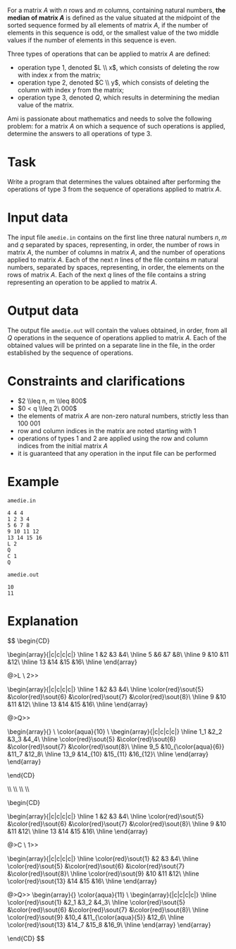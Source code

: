 For a matrix $A$ with $n$ rows and $m$ columns, containing natural numbers, **the median of matrix $A$** is defined as the value situated at the midpoint of the sorted sequence formed by all elements of matrix $A$, if the number of elements in this sequence is odd, or the smallest value of the two middle values if the number of elements in this sequence is even. 

Three types of operations that can be applied to matrix $A$ are defined:

* operation type $1$, denoted $L \\ x$, which consists of deleting the row with index $x$ from the matrix;
* operation type $2$, denoted $C \\ y$, which consists of deleting the column with index $y$ from the matrix;
* operation type $3$, denoted $Q$, which results in determining the median value of the matrix.

Ami is passionate about mathematics and needs to solve the following problem: for a matrix $A$ on which a sequence of such operations is applied, determine the answers to all operations of type $3$.

# Task

Write a program that determines the values obtained after performing the operations of type $3$ from the sequence of operations applied to matrix $A$.

# Input data

The input file `amedie.in` contains on the first line three natural numbers $n,m$ and $q$ separated by spaces, representing, in order, the number of rows in matrix $A$, the number of columns in matrix $A$, and the number of operations applied to matrix $A$. Each of the next $n$ lines of the file contains $m$ natural numbers, separated by spaces, representing, in order, the elements on the rows of matrix $A$. Each of the next $q$ lines of the file contains a string representing an operation to be applied to matrix $A$.

# Output data

The output file `amedie.out` will contain the values obtained, in order, from all $Q$ operations in the sequence of operations applied to matrix $A$. Each of the obtained values will be printed on a separate line in the file, in the order established by the sequence of operations.

# Constraints and clarifications

* $2 \\leq n, m \\leq 800$
* $0 < q \\leq 2\ 000$
* the elements of matrix $A$ are non-zero natural numbers, strictly less than $100\ 001$
* row and column indices in the matrix are noted starting with $1$
* operations of types $1$ and $2$ are applied using the row and column indices from the initial matrix $A$
* it is guaranteed that any operation in the input file can be performed

# Example

`amedie.in`
```
4 4 4
1 2 3 4
5 6 7 8
9 10 11 12
13 14 15 16
L 2
Q
C 1
Q
```

`amedie.out`
```
10
11
```

# Explanation

$$
\begin{CD}

\begin{array}{|c|c|c|c|}
\hline
1 &2 &3 &4\\
\hline
5 &6 &7 &8\\
\hline
9 &10 &11 &12\\
\hline
13 &14 &15 &16\\
\hline
\end{array}


@>L \\ 2>>

\begin{array}{|c|c|c|c|}
\hline
1 &2 &3 &4\\
\hline
\color{red}\sout{5} &\color{red}\sout{6} &\color{red}\sout{7} &\color{red}\sout{8}\\
\hline
9 &10 &11 &12\\
\hline
13 &14 &15 &16\\
\hline
\end{array}

@>Q>> 

\begin{array}{} \\ \color{aqua}{10} \\
\begin{array}{|c|c|c|c|}
\hline
1_1 &2_2 &3_3 &4_4\\
\hline
\color{red}\sout{5} &\color{red}\sout{6} &\color{red}\sout{7} &\color{red}\sout{8}\\
\hline
9_5 &10_{\color{aqua}{6}} &11_7 &12_8\\
\hline
13_9 &14_{10} &15_{11} &16_{12}\\
\hline
\end{array}
\end{array}

\end{CD}

\\\\ \\\\ \\\\ \\\\

\begin{CD}

\begin{array}{|c|c|c|c|}
\hline
1 &2 &3 &4\\
\hline
\color{red}\sout{5} &\color{red}\sout{6} &\color{red}\sout{7} &\color{red}\sout{8}\\
\hline
9 &10 &11 &12\\
\hline
13 &14 &15 &16\\
\hline
\end{array}

@>C \\ 1>>

\begin{array}{|c|c|c|c|}
\hline
\color{red}\sout{1} &2 &3 &4\\
\hline
\color{red}\sout{5} &\color{red}\sout{6} &\color{red}\sout{7} &\color{red}\sout{8}\\
\hline
\color{red}\sout{9} &10 &11 &12\\
\hline
\color{red}\sout{13} &14 &15 &16\\
\hline
\end{array}

@>Q>>
\begin{array}{} \color{aqua}{11} \\
\begin{array}{|c|c|c|c|}
\hline
\color{red}\sout{1} &2_1 &3_2 &4_3\\
\hline
\color{red}\sout{5} &\color{red}\sout{6} &\color{red}\sout{7} &\color{red}\sout{8}\\
\hline
\color{red}\sout{9} &10_4 &11_{\color{aqua}{5}} &12_6\\
\hline
\color{red}\sout{13} &14_7 &15_8 &16_9\\
\hline
\end{array}
\end{array}

\end{CD}
$$
